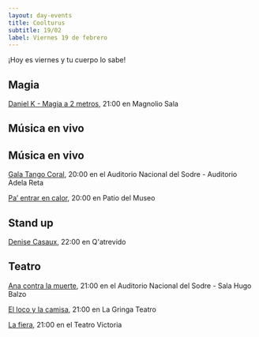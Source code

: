 ```yaml
---
layout: day-events
title: Coolturus
subtitle: 19/02
label: Viernes 19 de febrero
---
```

¡Hoy es viernes y tu cuerpo lo sabe!

## Magia

[Daniel K - Magia a 2 metros](https://magnoliosala.uy/evento/daniel-k), 21:00 en Magnolio Sala
## Música en vivo

## Música en vivo

[Gala Tango Coral](https://sodre.gub.uy/evento/gala-tango-coral/2021-02-19/), 20:00 en el Auditorio Nacional del Sodre - Auditorio Adela Reta

[Pa’ entrar en calor](https://www.instagram.com/saladelmuseo/), 20:00 en Patio del Museo

## Stand up

[Denise Casaux](https://instagram.com/qatrevido?igshid=8bj6dzn4g7aj), 22:00 en Q'atrevido

## Teatro

[Ana contra la muerte](https://www.tickantel.com.uy/inicio/espectaculo/40009531/espectaculo/Ana%20contra%20la%20muerte?2), 21:00 en el Auditorio Nacional del Sodre - Sala Hugo Balzo

[El loco y la camisa](https://www.instagram.com/lagringateatro/?hl=es), 21:00 en La Gringa Teatro

[La fiera](https://instagram.com/teatrovictoriamontevideo?igshid=nihkflwgw4x4), 21:00 en el Teatro Victoria
